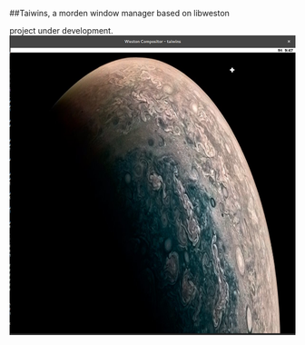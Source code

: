 ##Taiwins, a morden window manager based on libweston

project under development.
![current progress](imgs/screenshot.png)
